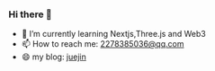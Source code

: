 ### Hi there 👋

- 🌱 I’m currently learning Nextjs,Three.js and Web3
- 📫 How to reach me: 2278385036@qq.com
- 😄 my blog: [juejin](https://juejin.cn/user/2752832846436558)
